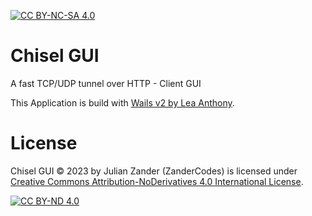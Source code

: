 [![CC BY-NC-SA 4.0][cc-by-nd-shield]][cc-by-nd]
# Chisel GUI
A fast TCP/UDP tunnel over HTTP - Client GUI

This Application is build with [Wails v2 by Lea Anthony][wails].

# License

Chisel GUI © 2023 by Julian Zander (ZanderCodes) is licensed under [Creative Commons Attribution-NoDerivatives 4.0 International License][cc-by-nd].

[![CC BY-ND 4.0][cc-by-nd-image]][cc-by-nd]

<!-- Links -->
[cc-by-nd]: http://creativecommons.org/licenses/by-nd/4.0/
[cc-by-nd-image]: https://licensebuttons.net/l/by-nd/4.0/88x31.png
[cc-by-nd-shield]: https://img.shields.io/badge/License-CC%20BY--ND%204.0-lightgrey.svg

[wails]: https://github.com/wailsapp/wails
